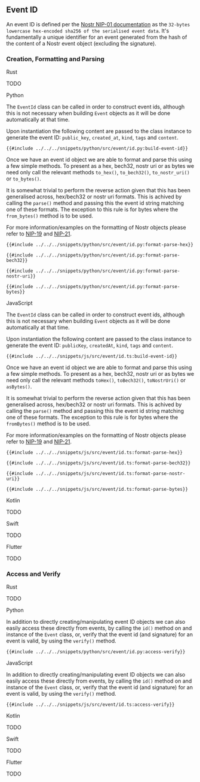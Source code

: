 ## Event ID

An event ID is defined per the [Nostr NIP-01 documentation](https://github.com/nostr-protocol/nips/blob/master/01.md) as the `32-bytes lowercase hex-encoded sha256 of the serialised event data`. 
It's fundamentally a unique identifier for an event generated from the hash of the content of a Nostr event object (excluding the signature).

### Creation, Formatting and Parsing

<custom-tabs category="lang">

<div slot="title">Rust</div>
<section>

TODO

</section>

<div slot="title">Python</div>
<section>

The `EventId` class can be called in order to construct event ids, although this is not necessary when building `Event` objects as it will be done automatically at that time. 

Upon instantiation the following content are passed to the class instance to generate the event ID: `public_key`, `created_at`, `kind`, `tags` and `content`.

```python,ignore
{{#include ../../../snippets/python/src/event/id.py:build-event-id}}
```

Once we have an event id object we are able to format and parse this using a few simple methods. 
To present as a hex, bech32, nostr uri or as bytes we need only call the relevant methods `to_hex()`, `to_bech32()`, `to_nostr_uri()` or `to_bytes()`. 

It is somewhat trivial to perform the reverse action given that this has been generalised across, hex/bech32 or nostr uri formats. This is achived by calling the `parse()` method and passing this the event id string matching one of these formats. The exception to this rule is for bytes where the `from_bytes()` method is to be used.

For more information/examples on the formatting of Nostr objects please refer to [NIP-19](../nips/19.md) and [NIP-21](../nips/21.md).

```python,ignore
{{#include ../../../snippets/python/src/event/id.py:format-parse-hex}}
```

```python,ignore
{{#include ../../../snippets/python/src/event/id.py:format-parse-bech32}}
```

```python,ignore
{{#include ../../../snippets/python/src/event/id.py:format-parse-nostr-uri}}
```

```python,ignore
{{#include ../../../snippets/python/src/event/id.py:format-parse-bytes}}
```

</section>

<div slot="title">JavaScript</div>
<section>

The `EventId` class can be called in order to construct event ids, although this is not necessary when building `Event` objects as it will be done automatically at that time. 

Upon instantiation the following content are passed to the class instance to generate the event ID: `publicKey`, `createdAt`, `kind`, `tags` and `content`.

```typescript,ignore
{{#include ../../../snippets/js/src/event/id.ts:build-event-id}}
```

Once we have an event id object we are able to format and parse this using a few simple methods. 
To present as a hex, bech32, nostr uri or as bytes we need only call the relevant methods `toHex()`, `toBech32()`, `toNostrUri()` or `asBytes()`. 

It is somewhat trivial to perform the reverse action given that this has been generalised across, hex/bech32 or nostr uri formats. This is achived by calling the `parse()` method and passing this the event id string matching one of these formats. The exception to this rule is for bytes where the `fromBytes()` method is to be used.

For more information/examples on the formatting of Nostr objects please refer to [NIP-19](../nips/19.md) and [NIP-21](../nips/21.md).

```typescript,ignore
{{#include ../../../snippets/js/src/event/id.ts:format-parse-hex}}
```

```typescript,ignore
{{#include ../../../snippets/js/src/event/id.ts:format-parse-bech32}}
```

```typescript,ignore
{{#include ../../../snippets/js/src/event/id.ts:format-parse-nostr-uri}}
```

```typescript,ignore
{{#include ../../../snippets/js/src/event/id.ts:format-parse-bytes}}
```

</section>

<div slot="title">Kotlin</div>
<section>

TODO

</section>

<div slot="title">Swift</div>
<section>

TODO

</section>

<div slot="title">Flutter</div>
<section>

TODO

</section>
</custom-tabs>

### Access and Verify

<custom-tabs category="lang">

<div slot="title">Rust</div>
<section>

TODO

</section>

<div slot="title">Python</div>
<section>

In addition to directly creating/manipulating event ID objects we can also easily access these directly from events, by calling the `id()` method on and instance of the `Event` class, or, verify that the event id (and signature) for an event is valid, by using the `verify()` method.  

```python,ignore
{{#include ../../../snippets/python/src/event/id.py:access-verify}}
```

</section>

<div slot="title">JavaScript</div>
<section>

In addition to directly creating/manipulating event ID objects we can also easily access these directly from events, by calling the `id()` method on and instance of the `Event` class, or, verify that the event id (and signature) for an event is valid, by using the `verify()` method.  

```typescript,ignore
{{#include ../../../snippets/js/src/event/id.ts:access-verify}}
```

</section>

<div slot="title">Kotlin</div>
<section>

TODO

</section>

<div slot="title">Swift</div>
<section>

TODO

</section>

<div slot="title">Flutter</div>
<section>

TODO

</section>
</custom-tabs>
